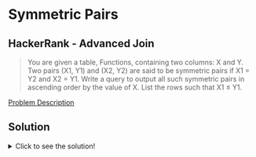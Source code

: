 # Symmetric Pairs
## HackerRank - Advanced Join
> You are given a table, Functions, containing two columns: X and Y.
> Two pairs (X1, Y1) and (X2, Y2) are said to be symmetric pairs if X1 = Y2 and X2 = Y1.
> Write a query to output all such symmetric pairs in ascending order by the value of X. List the rows such that X1 ≤ Y1.

[Problem Description](https://www.hackerrank.com/challenges/symmetric-pairs/problem?isFullScreen=true)

## Solution
<details>
  <summary>Click to see the solution!</summary>
  
```sql
 SELECT t.X, t.Y
FROM (SELECT f.X, f.Y
      FROM Functions AS f 
      JOIN Functions AS f1 
      ON f.Y = f1.X  
      WHERE f.X = f1.Y) AS t
GROUP BY t.X, t.Y
HAVING COUNT(t.X) > 1 OR
       t.X < t.Y
ORDER BY t.X;
```
